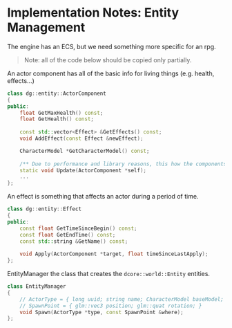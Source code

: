 # Implementation Notes: Entity Management

The engine has an ECS, but we need something more specific for an rpg.

> Note: all of the code below should be copied only partially.

An actor component has all of the basic info for living things (e.g. health, effects...)
```c++
class dg::entity::ActorComponent
{
public:
    float GetMaxHealth() const;
    float GetHealth() const;
    
    const std::vector<Effect> &GetEffects() const;
    void AddEffect(const Effect &newEffect);

    CharacterModel *GetCharacterModel() const;
    
    /** Due to performance and library reasons, this how the components are updated. */
    static void Update(ActorComponent *self);
    ...
};
```

An effect is something that affects an actor during a period of time.
```c++
class dg::entity::Effect
{
public:
    const float GetTimeSinceBegin() const;
    const float GetEndTime() const;
    const std::string &GetName() const;
    
    void Apply(ActorComponent *target, float timeSinceLastApply);
};
```

EntityManager the class that creates the `dcore::world::Entity` entities.
```c++
class EntityManager
{
    // ActorType = { long uuid; string name; CharacterModel baseModel; List<...> modelVariations; Map<...> stats; ... }
    // SpawnPoint = { glm::vec3 position; glm::quat rotation; }
    void Spawn(ActorType *type, const SpawnPoint &where);
};
```

